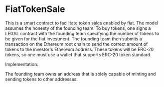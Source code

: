 # FiatTokenSale

This is a smart contract to facilitate token sales enabled by fiat. The model assumes the honesty of the founding team. To buy tokens, one signs a LEGAL contract with the founding team specifying the number of tokens to be given for the fiat investment. The founding team then submits a transaction on the Ethereum root chain to send the correct amount of tokens to the investor's Ethereum address. These tokens will be ERC-20 tokens, so one must use a wallet that supports ERC-20 token standard.

Implementation:

The founding team owns an address that is solely capable of minting and sending tokens to other addresses.
